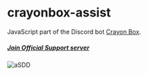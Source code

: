 # crayonbox-assist 
JavaScript part of the Discord bot [Crayon Box].

##### [Join Official Support server]

![aSDD](https://img.shields.io/discord/542073176729976842?label=Support&logo=discord&style=social)

[Crayon Box]: https://discordapp.com/oauth2/authorize?client_id=607515524900847626&permissions=8&scope=bot
[Join Official Support server]: https://discord.gg/mmBgrnx
